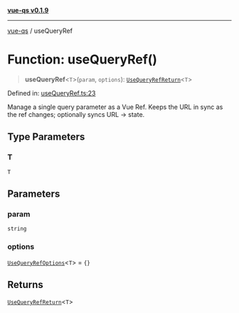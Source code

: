 [**vue-qs v0.1.9**](../README.md)

***

[vue-qs](../README.md) / useQueryRef

# Function: useQueryRef()

> **useQueryRef**\<`T`\>(`param`, `options`): [`UseQueryRefReturn`](../type-aliases/UseQueryRefReturn.md)\<`T`\>

Defined in: [useQueryRef.ts:23](https://github.com/iamsomraj/vue-qs/blob/45dc30a366c9ea66c571cd99d51f1943495f1e56/src/useQueryRef.ts#L23)

Manage a single query parameter as a Vue Ref.
Keeps the URL in sync as the ref changes; optionally syncs URL -> state.

## Type Parameters

### T

`T`

## Parameters

### param

`string`

### options

[`UseQueryRefOptions`](../type-aliases/UseQueryRefOptions.md)\<`T`\> = `{}`

## Returns

[`UseQueryRefReturn`](../type-aliases/UseQueryRefReturn.md)\<`T`\>
